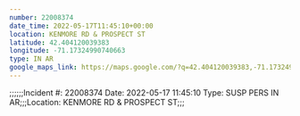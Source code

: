```yaml
---
number: 22008374
date_time: 2022-05-17T11:45:10+00:00
location: KENMORE RD & PROSPECT ST
latitude: 42.404120039383
longitude: -71.17324990740663
type: IN AR
google_maps_link: https://maps.google.com/?q=42.404120039383,-71.17324990740663
---
```


;;;;;;Incident #: 22008374  Date: 2022-05-17 11:45:10   Type: SUSP PERS IN AR;;;Location: KENMORE RD & PROSPECT ST;;;
